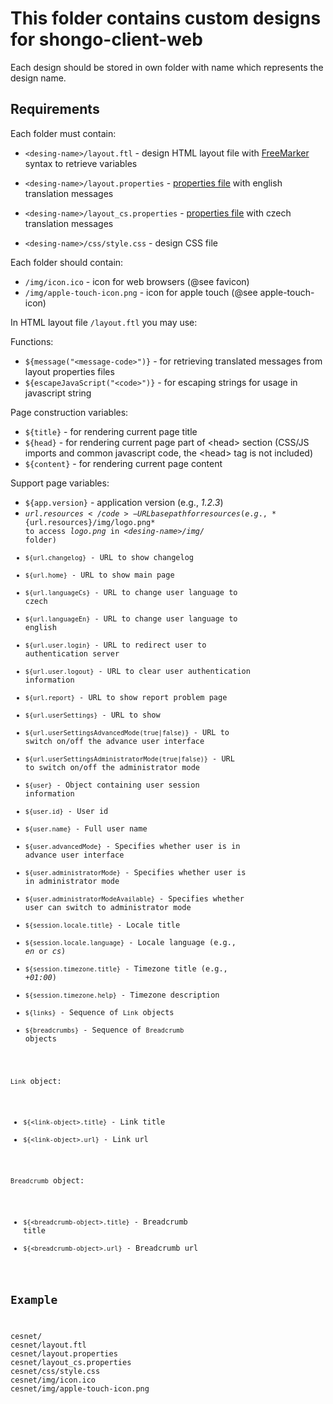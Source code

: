 # This folder contains custom designs for shongo-client-web

Each design should be stored in own folder with name which represents the design name.

## Requirements

Each folder must contain:

* <code>&lt;desing-name&gt;/layout.ftl</code> - design HTML layout file with [FreeMarker](http://freemarker.org/docs/dgui_template_exp.html) syntax to retrieve variables

* <code>&lt;desing-name&gt;/layout.properties</code> - [properties file](http://en.wikipedia.org/wiki/.properties) with english translation messages

* <code>&lt;desing-name&gt;/layout_cs.properties</code> - [properties file](http://en.wikipedia.org/wiki/.properties) with czech translation messages

* <code>&lt;desing-name&gt;/css/style.css</code> - design CSS file

Each folder should contain:

* <code>/img/icon.ico</code> - icon for web browsers (@see favicon)
* <code>/img/apple-touch-icon.png</code> - icon for apple touch (@see apple-touch-icon)

In HTML layout file <code>/layout.ftl</code> you may use:

Functions:

* <code>${message("&lt;message-code&gt;")}</code> - for retrieving translated messages from layout properties files
* <code>${escapeJavaScript("&lt;code&gt;")}</code> - for escaping strings for usage in javascript string

Page construction variables:

* <code>${title}</code> - for rendering current page title
* <code>${head}</code> - for rendering current page part of &lt;head&gt; section (CSS/JS imports and common javascript code, the &lt;head&gt; tag is not included)
* <code>${content}</code> - for rendering current page content

Support page variables:

* <code>${app.version}</code> - application version (e.g., *1.2.3*)
* <code>${url.resources}</code> - URL base path for resources (e.g., *${url.resources}/img/logo.png* to access *logo.png* in *&lt;desing-name&gt;/img/* folder)
* <code>${url.changelog}</code> - URL to show changelog
* <code>${url.home}</code> - URL to show main page
* <code>${url.languageCs}</code> - URL to change user language to czech
* <code>${url.languageEn}</code> - URL to change user language to english
* <code>${url.user.login}</code> - URL to redirect user to authentication server
* <code>${url.user.logout}</code> - URL to clear user authentication information
* <code>${url.report}</code> - URL to show report problem page
* <code>${url.userSettings}</code> - URL to show
* <code>${url.userSettingsAdvancedMode(true|false)}</code> - URL to switch on/off the advance user interface
* <code>${url.userSettingsAdministratorMode(true|false)}</code> - URL to switch on/off the administrator mode
* <code>${user}</code> - Object containing user session information
* <code>${user.id}</code> - User id
* <code>${user.name}</code> - Full user name
* <code>${user.advancedMode}</code> - Specifies whether user is in advance user interface
* <code>${user.administratorMode}</code> - Specifies whether user is in administrator mode
* <code>${user.administratorModeAvailable}</code> - Specifies whether user can switch to administrator mode
* <code>${session.locale.title}</code> - Locale title
* <code>${session.locale.language}</code> - Locale language (e.g., *en* or *cs*)
* <code>${session.timezone.title}</code> - Timezone title (e.g., *+01:00*)
* <code>${session.timezone.help}</code> - Timezone description
* <code>${links}</code> - Sequence of <code>Link</code> objects
* <code>${breadcrumbs}</code> - Sequence of <code>Breadcrumb</code> objects

<code>Link</code> object:

* <code>${&lt;link-object&gt;.title}</code> - Link title
* <code>${&lt;link-object&gt;.url}</code> - Link url

<code>Breadcrumb</code> object:

* <code>${&lt;breadcrumb-object&gt;.title}</code> - Breadcrumb title
* <code>${&lt;breadcrumb-object&gt;.url}</code> - Breadcrumb url

## Example

<pre>
cesnet/
cesnet/layout.ftl
cesnet/layout.properties
cesnet/layout_cs.properties
cesnet/css/style.css
cesnet/img/icon.ico
cesnet/img/apple-touch-icon.png
</pre>